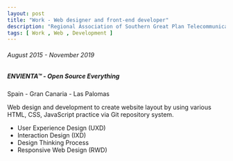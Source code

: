 ```yaml
---
layout: post
title: "Work - Web designer and front-end developer"
description: "Regional Association of Southern Great Plan Telecommunication Houses"
tags: [ Work , Web , Development ]
---
```


###### August 2015 - November 2019

##### ENVIENTA™ - Open Source Everything

Spain - Gran Canaria - Las Palomas

Web design and development to create website layout by using various HTML, CSS, JavaScript practice via Git repository system.

- User Experience Design (UXD)
- Interaction Design (IXD)
- Design Thinking Process
- Responsive Web Design (RWD)